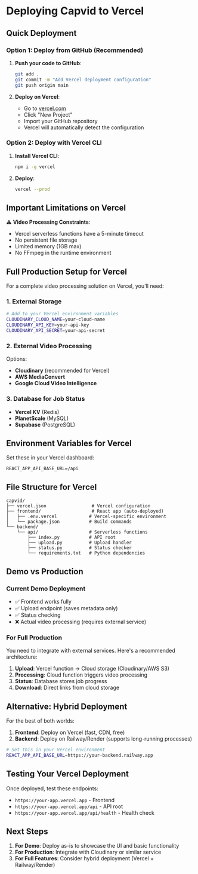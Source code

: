 # Deploying Capvid to Vercel

## Quick Deployment

### Option 1: Deploy from GitHub (Recommended)

1. **Push your code to GitHub**:
   ```bash
   git add .
   git commit -m "Add Vercel deployment configuration"
   git push origin main
   ```

2. **Deploy on Vercel**:
   - Go to [vercel.com](https://vercel.com)
   - Click "New Project"
   - Import your GitHub repository
   - Vercel will automatically detect the configuration

### Option 2: Deploy with Vercel CLI

1. **Install Vercel CLI**:
   ```bash
   npm i -g vercel
   ```

2. **Deploy**:
   ```bash
   vercel --prod
   ```

## Important Limitations on Vercel

⚠️ **Video Processing Constraints**:
- Vercel serverless functions have a 5-minute timeout
- No persistent file storage
- Limited memory (1GB max)
- No FFmpeg in the runtime environment

## Full Production Setup for Vercel

For a complete video processing solution on Vercel, you'll need:

### 1. External Storage
```bash
# Add to your Vercel environment variables
CLOUDINARY_CLOUD_NAME=your-cloud-name
CLOUDINARY_API_KEY=your-api-key
CLOUDINARY_API_SECRET=your-api-secret
```

### 2. External Video Processing
Options:
- **Cloudinary** (recommended for Vercel)
- **AWS MediaConvert** 
- **Google Cloud Video Intelligence**

### 3. Database for Job Status
- **Vercel KV** (Redis)
- **PlanetScale** (MySQL)
- **Supabase** (PostgreSQL)

## Environment Variables for Vercel

Set these in your Vercel dashboard:

```
REACT_APP_API_BASE_URL=/api
```

## File Structure for Vercel

```
capvid/
├── vercel.json                 # Vercel configuration
├── frontend/                   # React app (auto-deployed)
│   ├── .env.vercel            # Vercel-specific environment
│   └── package.json           # Build commands
└── backend/
    └── api/                   # Serverless functions
        ├── index.py           # API root
        ├── upload.py          # Upload handler
        ├── status.py          # Status checker
        └── requirements.txt   # Python dependencies
```

## Demo vs Production

### Current Demo Deployment
- ✅ Frontend works fully
- ✅ Upload endpoint (saves metadata only)
- ✅ Status checking
- ❌ Actual video processing (requires external service)

### For Full Production
You need to integrate with external services. Here's a recommended architecture:

1. **Upload**: Vercel function → Cloud storage (Cloudinary/AWS S3)
2. **Processing**: Cloud function triggers video processing
3. **Status**: Database stores job progress
4. **Download**: Direct links from cloud storage

## Alternative: Hybrid Deployment

For the best of both worlds:

1. **Frontend**: Deploy on Vercel (fast, CDN, free)
2. **Backend**: Deploy on Railway/Render (supports long-running processes)

```bash
# Set this in your Vercel environment
REACT_APP_API_BASE_URL=https://your-backend.railway.app
```

## Testing Your Vercel Deployment

Once deployed, test these endpoints:
- `https://your-app.vercel.app` - Frontend
- `https://your-app.vercel.app/api` - API root
- `https://your-app.vercel.app/api/health` - Health check

## Next Steps

1. **For Demo**: Deploy as-is to showcase the UI and basic functionality
2. **For Production**: Integrate with Cloudinary or similar service
3. **For Full Features**: Consider hybrid deployment (Vercel + Railway/Render)
